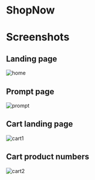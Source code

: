 # ShopNow

# Screenshots

## Landing page

![home](https://user-images.githubusercontent.com/59009687/206079285-889eadb4-59e5-49e4-ab49-f5932c910445.png)

## Prompt page

![prompt](https://user-images.githubusercontent.com/59009687/206079716-e56e1a4c-fc76-43bf-be30-ddc54d0e5370.png)

## Cart landing page

![cart1](https://user-images.githubusercontent.com/59009687/206080111-7cfb9b7a-2785-4497-99ac-c7b73962cc50.png)

## Cart product numbers

![cart2](https://user-images.githubusercontent.com/59009687/206080122-89d82d42-37a3-4f43-9c01-867b96c39adb.png)
